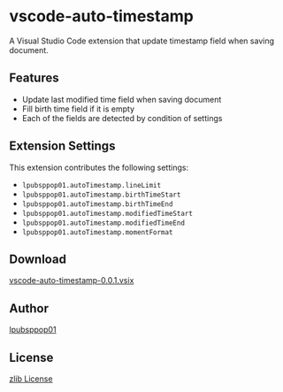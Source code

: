 # vscode-auto-timestamp

A Visual Studio Code extension that update timestamp field when saving document.

## Features

- Update last modified time field when saving document
- Fill birth time field if it is empty
- Each of the fields are detected by condition of settings

## Extension Settings

This extension contributes the following settings:

- `lpubsppop01.autoTimestamp.lineLimit`
- `lpubsppop01.autoTimestamp.birthTimeStart`
- `lpubsppop01.autoTimestamp.birthTimeEnd`
- `lpubsppop01.autoTimestamp.modifiedTimeStart`
- `lpubsppop01.autoTimestamp.modifiedTimeEnd`
- `lpubsppop01.autoTimestamp.momentFormat`

## Download
[vscode-auto-timestamp-0.0.1.vsix](https://www.dropbox.com/s/y71dxzax7thk04x/vscode-auto-timestamp-0.0.1.vsix?dl=0)

## Author
[lpubsppop01](https://github.com/lpubsppop01)

## License
[zlib License](https://github.com/lpubsppop01/vscode-auto-timestamp/raw/master/LICENSE.txt)

